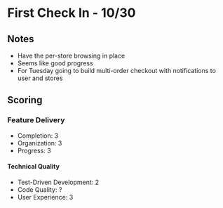 # First Check In - 10/30

## Notes

* Have the per-store browsing in place
* Seems like good progress
* For Tuesday going to build multi-order checkout with notifications to
user and stores

## Scoring

### Feature Delivery

* Completion: 3
* Organization: 3
* Progress: 3

#### Technical Quality

* Test-Driven Development: 2
* Code Quality: ?
* User Experience: 3
